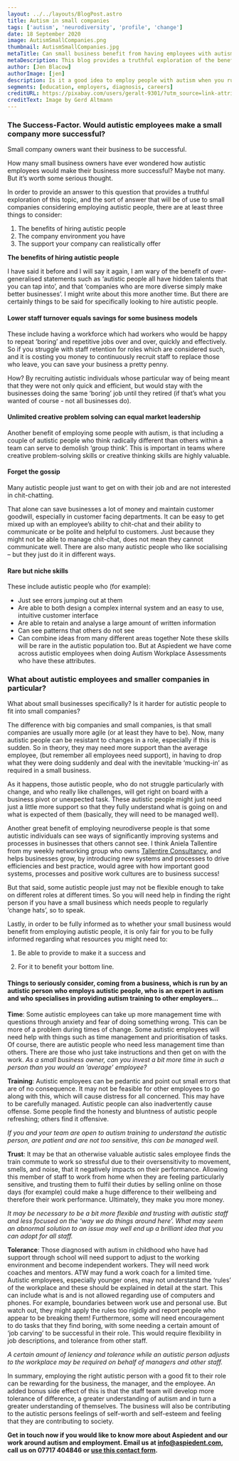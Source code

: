 ```yaml
---
layout: ../../layouts/BlogPost.astro
title: Autism in small companies
tags: ['autism', 'neurodiversity', 'profile', 'change']
date: 18 September 2020
image: AutismSmallCompanies.png
thumbnail: AutismSmallCompanies.jpg
metaTitle: Can small business benefit from having employees with autism?
metaDescription: This blog provides a truthful exploration of the benefits that small business might get from hiring employees with autism, and the resources they may need to be successful at doing so.
author: [Jen Blacow]
authorImage: [jen]
description: Is it a good idea to employ people with autism when you run a small business? This blog provides a truthful exploration of this topic. This includes a discussion of the benefits of hiring autistic people and the resources you may need to have to employ autistic people successfully. 
segments: [education, employers, diagnosis, careers]
creditURL: https://pixabay.com/users/geralt-9301/?utm_source=link-attribution&utm_medium=referral&utm_campaign=image&utm_content=2198961
creditText: Image by Gerd Altmann
---
```

### **The Success-Factor. Would autistic employees make a small company more successful?**

Small company owners want their business to be successful.

How many small business owners have ever wondered how autistic employees would make their business more successful? Maybe not many. But it’s worth some serious thought.

In order to provide an answer to this question that provides a truthful exploration of this topic, and the sort of answer that will be of use to small companies considering employing autistic people, there are at least three things to consider:

1. The benefits of hiring autistic people
2. The company environment you have
3. The support your company can realistically offer

**The benefits of hiring autistic people**

I have said it before and I will say it again, I am wary of the benefit of over-generalised statements such as ‘autistic people all have hidden talents that you can tap into’, and that ‘companies who are more diverse simply make better businesses’. I might write about this more another time.
But there are certainly things to be said for specifically looking to hire autistic people.

#### **Lower staff turnover equals savings for some business models**
These include having a workforce which had workers who would be happy to repeat ‘boring’ and repetitive jobs over and over, quickly and effectively. So if you struggle with staff retention for roles which are considered such, and it is costing you money to continuously recruit staff to replace those who leave, you can save your business a pretty penny.

How? By recruiting autistic individuals whose particular way of being meant that they were not only quick and efficient, but would stay with the businesses doing the same ‘boring’ job until they retired (if that’s what you wanted of course - not all businesses do).

#### **Unlimited creative problem solving can equal market leadership**
Another benefit of employing some people with autism, is that including a couple of autistic people who think radically different than others within a team can serve to demolish ‘group think’. This is important in teams where creative problem-solving skills or creative thinking skills are highly valuable.

#### **Forget the gossip**
Many autistic people just want to get on with their job and are not interested in chit-chatting.

That alone can save businesses a lot of money and maintain customer goodwill, especially in customer facing departments. It can be easy to get mixed up with an employee’s ability to chit-chat and their ability to communicate or be polite and helpful to customers. Just because they might not be able to manage chit-chat, does not mean they cannot communicate well.  There are also many autistic people who like socialising –  but they just do it in different ways.
#### **Rare but niche skills**
These include autistic people who (for example):
- Just see errors jumping out at them
- Are able to both design a complex internal system and an easy to use, intuitive customer interface
- Are able to retain and analyse a large amount of written information
- Can see patterns that others do not see
- Can combine ideas from many different areas together
Note these skills will be rare in the autistic population too. But at Aspiedent we have come across autistic employees when doing Autism Workplace Assessments who have these attributes.

### **What about autistic employees and smaller companies in particular?**
What about small businesses specifically? Is it harder for autistic people to fit into small companies?

The difference with big companies and small companies, is that small companies are usually more agile (or at least they have to be). Now, many autistic people can be resistant to changes in a role, especially if this is sudden. So in theory, they may need more support than the average employee, (but remember all employees need support), in having to drop what they were doing suddenly and deal with the inevitable ‘mucking-in’ as required in a small business.

As it happens, those autistic people, who do not struggle particularly with change, and who really like challenges, will get right on board with a business pivot or unexpected task. These autistic people might just need just a little more support so that they fully understand what is going on and what is expected of them (basically, they will need to be managed well).

Another great benefit of employing neurodiverse people is that some autistic individuals can see ways of significantly improving systems and processes in businesses that others cannot see. I think Aniela Tallentire from my weekly networking group who owns [Tallentire Consultancy](https://tallentireconsultancy.com/), and helps businesses grow, by introducing new systems and processes to drive efficiencies and best practice,  would agree with how important good systems, processes and positive work cultures are to business success!

But that said, some autistic people just may not be flexible enough to take on different roles at different times. So you will need help in finding the right person if you have a small business which needs people to regularly ‘change hats’, so to speak.

Lastly, in order to be fully informed as to whether your small business would benefit from employing autistic people, it is only fair for you to be fully informed regarding what resources you might need to:

1.  Be able to provide to make it a success and

2.  For it to benefit your bottom line.

#### **Things to seriously consider, coming from a business, which is run by an autistic person who employs autistic people, who is an expert in autism and who specialises in providing autism training to other employers…**
**Time**: Some autistic employees can take up more management time with questions through anxiety and fear of doing something wrong. This can be more of a problem during times of change. Some autistic employees will need help with things such as time management and prioritisation of tasks. Of course, there are autistic people who need less management time than others. There are those who just take instructions and then get on with the work.
*As a small business owner, can you invest a bit more time in such a person than you would an ‘average’ employee?*

**Training**: Autistic employees can be pedantic and point out small errors that are of no consequence. It may not be feasible for other employees to go along with this, which will cause distress for all concerned. This may have to be carefully managed. Autistic people can also inadvertently cause offense. Some people find the honesty and bluntness of autistic people refreshing; others find it offensive.

*If you and your team are open to autism training to understand the autistic person, are patient and are not too sensitive, this can be managed well.*

**Trust**: It may be that an otherwise valuable autistic sales employee finds the train commute to work so stressful due to their oversensitivity to movement, smells, and noise, that it negatively impacts on their performance. Allowing this member of staff to work from home when they are feeling particularly sensitive, and trusting them to fulfil their duties by selling online on those days (for example) could make a huge difference to their wellbeing and therefore their work performance. Ultimately, they make you more money.

*It may be necessary to be a bit more flexible and trusting with autistic staff and less focused on the ‘way we do things around here’. What may seem an abnormal solution to an issue may well end up a brilliant idea that you can adopt for all staff.*

**Tolerance**: Those diagnosed with autism in childhood who have had support through school will need support to adjust to the working environment and become independent workers.  They will need work coaches and mentors. ATW may fund a work coach for a limited time. Autistic employees, especially younger ones, may not understand the ‘rules’ of the workplace and these should be explained in detail at the start. This can include what is and is not allowed regarding use of computers and phones. For example, boundaries between work use and personal use. But watch out, they might apply the rules too rigidly and report people who appear to be breaking them! Furthermore, some will need encouragement to do tasks that they find boring, with some needing a certain amount of ‘job carving’ to be successful in their role. This would require flexibility in job descriptions, and tolerance from other staff. 

*A certain amount of leniency and tolerance while an autistic person adjusts to the workplace may be required on behalf of managers and other staff.*

In summary, employing the right autistic person with a good fit to their role can be rewarding for the business, the manager, and the employee. An added bonus side effect of this is that the staff team will develop more tolerance of difference, a greater understanding of autism and in turn a greater understanding of themselves. The business will also be contributing to the autistic persons feelings of self-worth and self-esteem and feeling that they are contributing to society.

**Get in touch now if you would like to know more about Aspiedent and our work around autism and employment. Email us at info@aspiedent.com, call us on 07717 404846 or [use this contact form](/contact).**